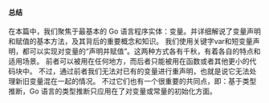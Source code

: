 #### 总结

在本篇中，我们聚焦于最基本的 Go 语言程序实体：变量。并详细解说了变量声明和赋值的基本方法，及其背后的重要概念和知识。
我们使用关键字var和短变量声明，都可以实现对变量的“声明并赋值”。这两种方式各有千秋，有着各自的特点和适用场景。
前者可以被用在任何地方，而后者只能被用在函数或者其他更小的代码块中。
不过，通过前者我们无法对已有的变量进行重声明，也就是说它无法处理新旧变量混在一起的情况。
不过它们也有一个很重要的共同点，即：基于类型推断，Go 语言的类型推断只应用在了对变量或常量的初始化方面。